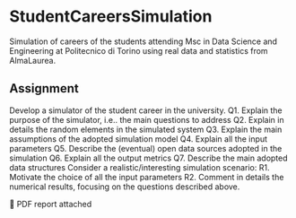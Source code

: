 # StudentCareersSimulation
Simulation of careers of the students attending Msc in Data Science and Engineering at Politecnico di Torino using real data and statistics from AlmaLaurea.

## Assignment 
Develop a simulator of the student career in the university.
 Q1. Explain the purpose of the simulator, i.e.. the main questions to address
 Q2. Explain in details the random elements in the simulated system
 Q3. Explain the main assumptions of the adopted simulation model
 Q4. Explain all the input parameters
 Q5. Describe the (eventual) open data sources adopted in the simulation
 Q6. Explain all the output metrics
 Q7. Describe the main adopted data structures
 Consider a realistic/interesting simulation scenario:
 R1. Motivate the choice of all the input parameters
 R2. Comment in details the numerical results, focusing on the questions described above.


🔗 PDF report attached
